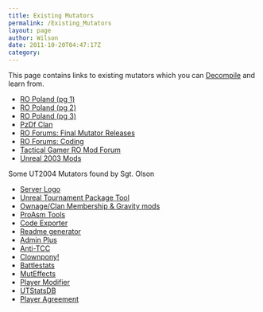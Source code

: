 ```yaml
---
title: Existing Mutators
permalink: /Existing_Mutators
layout: page
author: Wilson
date: 2011-10-20T04:47:17Z
category: 
---
```

This page contains links to existing mutators which you can
[Decompile](Mutators:Getting_Started#Decompiling_Other_Mutators "wikilink")
and learn from.

  - [RO Poland
    (pg 1)](http://www.red.orchestra.pl/plug.php?e=maps&mtype=&fl=&sch=&page=1&part=mutator&mgame=)
  - [RO Poland
    (pg 2)](http://www.red.orchestra.pl/plug.php?e=maps&mtype=&fl=&sch=&page=2&part=mutator&mgame=)
  - [RO Poland
    (pg 3)](http://www.red.orchestra.pl/plug.php?e=maps&mtype=&fl=&sch=&page=3&part=mutator&mgame=)
  - [PzDf
    Clan](http://pzdf-clan.de/plus153/dload.php?action=category&cat_id=9)
  - [RO Forums: Final Mutator
    Releases](http://forums.tripwireinteractive.com/forumdisplay.php?f=36)
  - [RO Forums:
    Coding](http://forums.tripwireinteractive.com/forumdisplay.php?f=32)
  - [Tactical Gamer RO Mod
    Forum](http://www.tacticalgamer.com/red-orchestra-map-mod-development/)
  - [Unreal 2003
    Mods](http://maverick.bdcclan.com:8000/UT2003Files/Mods/)

Some UT2004 Mutators found by Sgt. Olson

  - [Server
    Logo](http://www.koehler-homepage.de/Wormbo/download2k4.html#ServerLogo)
  - [Unreal Tournament Package
    Tool](http://www.acordero.org/prog_proj_UTPT.html)
  - [Ownage/Clan Membership & Gravity
    mods](http://www.4neurons.com/ut2004/)
  - [ProAsm Tools](http://www.proasm.com/ut/prout2k4.html)
  - [Code Exporter](http://www.unrealcentral.com/download.php?view.96)
  - [Readme
    generator](http://www.unrealcentral.com/download.php?view.267)
  - [Admin
    Plus](http://unrealtournament2004.filefront.com/file/Admin_Plus_14;32652)
  - [Anti-TCC](http://unrealtournament2004.filefront.com/file/AntiTCC_v115A_Lite;26554)
  - [Clownpony\!](http://unrealtournament2004.filefront.com/file/Jerrys_Vehicle_Horse;51031)
  - [Battlestats](http://unrealtournament2004.filefront.com/file/Battlestats_v4;43474)
  - [MutEffects](http://unrealtournament2004.filefront.com/file/MutEffects;92208)
  - [Player
    Modifier](http://unrealtournament2004.filefront.com/file/PlayerModifier;107709)
  - [UTStatsDB](http://www.utstatsdb.com/)
  - [Player
    Agreement](http://www.disastrousconsequences.com/dc/download.jsp)

